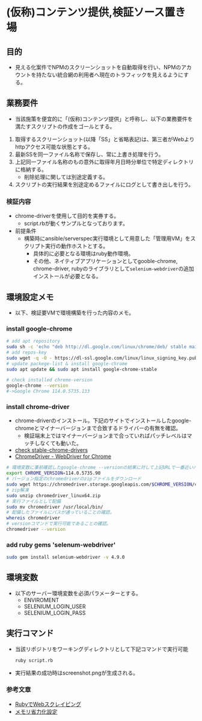 # (仮称)コンテンツ提供,検証ソース置き場

## 目的
- 見える化案件でNPMのスクリーンショットを自動取得を行い、NPMのアカウントを持たない統合網の利用者へ現在のトラフィックを見えるようにする。

## 業務要件
- 当該施策を便宜的に「(仮称)コンテンツ提供」と呼称し、以下の業務要件を満たすスクリプトの作成をゴールとする。

1. 取得するスクリーンショット(以降「SS」と省略表記)は、第三者がWebよりhttpアクセス可能な状態とする。
1. 最新SSを同一ファイル名称で保存し、常に上書き処理を行う。
1. 上記同一ファイル名称のもの意外に取得年月日時分単位で特定ディレクトリに格納する。
    - 削除処理に関しては別途定義する。
1. スクリプトの実行結果を別途定めるファイルにログとして書き出しを行う。

### 検証内容
- chrome-driverを使用して目的を実券する。
  - script.rbが動くサンプルとなっております。
- 前提条件
  - 構築時にansible/serverspec実行環境として用意した「管理用VM」をスクリプト実行の動作ホストとする。
    - 具体的に必要となる環境はruby動作環境。
    - その他、ネイティブアプリケーションとしてgooble-chrome, chrome-driver, rubyのライブラリとして`selenium-webdriver`の追加インストールが必要となる。

## 環境設定メモ
- 以下、検証要VMで環境構築を行った内容のメモ。

### install google-chrome

```bash
# add apt repository
sudo sh -c 'echo "deb http://dl.google.com/linux/chrome/deb/ stable main" >>/etc/apt/sources.list.d/google.list'
# add repos-key
sudo wget -q -O - https://dl-ssl.google.com/linux/linux_signing_key.pub | sudo apt-key add -
# update packege-list & install google-chrome
sudo apt update && sudo apt install google-chrome-stable

# check installed chreme-version
google-chrome --version
#->Google Chrome 114.0.5735.133
```

### install chrome-driver
- chrome-driverのインストール。下記のサイトでインストールしたgoogle-chromeとマイナーバージョンまで合致するドライバーの有無を確認。
  - 検証端末上ではマイナーバージョンまで合っていればパッチレベルはマッチしなくても動いた。
- [check stable-chrome-drivers](https://chromedriver.storage.googleapis.com/)
- [ChromeDriver - WebDriver for Chrome](https://sites.google.com/a/chromium.org/chromedriver/downloads)

```bash
# 環境変数に事前確認したgoogle-chrome --versionの結果に対して上記URLで一番近いバージョンを環境変数CHROME_VERSIONに代入。
export CHROME_VERSION=114.0.5735.90
# バージョン指定のchromedriverのzipファイルをダウンロード
sudo wget https://chromedriver.storage.googleapis.com/$CHROME_VERSION/chromedriver_linux64.zip
# zip解凍
sudo unzip chromedriver_linux64.zip
# 実行ファイルとして配備
sudo mv chromedriver /usr/local/bin/
# 配備したファイルにパスが通っていることの確認。
whereis chromedriver
# versionコマンドで実行可能であることの確認。
chromedriver --version
```

### add ruby gems 'selenum-webdriver'

```bash
sudo gem install selenium-webdriver -v 4.9.0
```

## 環境変数
- 以下のサーバー環境変数を必須パラメーターとする。
  - ENVIROMENT
  - SELENIUM_LOGIN_USER
  - SELENIUM_LOGIN_PASS

## 実行コマンド
- 当該リポジトリをワーキングディレクトリとして下記コマンドで実行可能
  ```bash
  ruby script.rb
  ```
- 実行結果の成功時はscreenshot.pngが生成される。

### 参考文章

- [RubyでWebスクレイピング](https://ytnk531.hatenablog.com/entry/2020/11/16/060407)
- [メモリ省力化設定](https://zaitaku-tushin.com/2023/06/07/%e3%83%a1%e3%83%a2%e3%83%aa%e7%9c%81%e5%8a%9b%e5%8c%96%e8%a8%ad%e5%ae%9a%e3%82%92%e5%85%a5%e3%82%8c%e3%81%a6%e3%80%8cseleniumwebdrivererrorunknownerror-unknown-error-session-deleted-because-of/)
